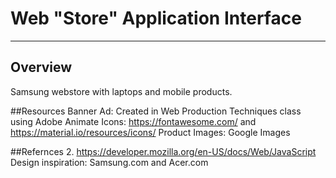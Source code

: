# Web "Store" Application Interface

---

## Overview

Samsung webstore with laptops and mobile products.

##Resources
Banner Ad: Created in Web Production Techniques class using Adobe Animate
Icons: https://fontawesome.com/ and https://material.io/resources/icons/
Product Images: Google Images

##Refernces
2. https://developer.mozilla.org/en-US/docs/Web/JavaScript
Design inspiration: Samsung.com and Acer.com
